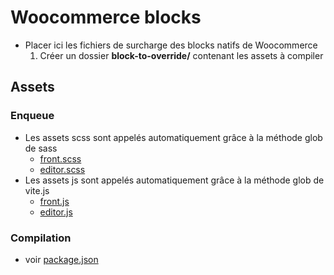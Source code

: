# Woocommerce blocks

- Placer ici les fichiers de surcharge des blocks natifs de Woocommerce
    1. Créer un dossier **block-to-override/** contenant les assets à compiler

## Assets

### Enqueue

- Les assets scss sont appelés automatiquement grâce à la méthode glob de sass
    - [front.scss](../../assets/scss/front.scss)
    - [editor.scss](../../assets/scss/editor.scss)
- Les assets js sont appelés automatiquement grâce à la méthode glob de vite.js
    - [front.js](../../assets/js/front.js)
    - [editor.js](../../assets/js/editor.js)

### Compilation

- voir [package.json](../../package.json)
